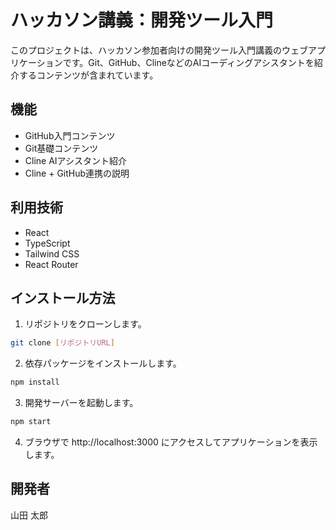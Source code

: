 # ハッカソン講義：開発ツール入門

このプロジェクトは、ハッカソン参加者向けの開発ツール入門講義のウェブアプリケーションです。Git、GitHub、ClineなどのAIコーディングアシスタントを紹介するコンテンツが含まれています。

## 機能

- GitHub入門コンテンツ
- Git基礎コンテンツ
- Cline AIアシスタント紹介
- Cline + GitHub連携の説明

## 利用技術

- React
- TypeScript
- Tailwind CSS
- React Router

## インストール方法

1. リポジトリをクローンします。
```bash
git clone [リポジトリURL]
```

2. 依存パッケージをインストールします。
```bash
npm install
```

3. 開発サーバーを起動します。
```bash
npm start
```

4. ブラウザで http://localhost:3000 にアクセスしてアプリケーションを表示します。

## 開発者

山田 太郎